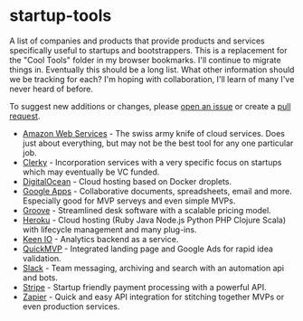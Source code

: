 # startup-tools
A list of companies and products that provide products and services specifically useful to startups and bootstrappers. This is a replacement for the "Cool Tools" folder in my browser bookmarks. I'll continue to migrate things in. Eventually this should be a long list. What other information should we be tracking for each? I'm hoping with collaboration, I'll learn of many I've never heard of before.

To suggest new additions or changes, please [open an issue](https://github.com/BrightCanopy/startup-tools/issues) or create a [pull request](https://github.com/BrightCanopy/startup-tools/compare). 

 - [Amazon Web Services](https://aws.amazon.com) - The swiss army knife of cloud services. Does just about everything, but may not be the best tool for any one particular job.
 - [Clerky](https://www.clerky.com/) - Incorporation services with a very specific focus on startups which may eventually be VC funded.
 - [DigitalOcean](https://www.digitalocean.com) - Cloud hosting based on Docker droplets.
 - [Google Apps](https://www.google.com/work/apps/business) - Collaborative documents, spreadsheets, email and more. Especially good for MVP serveys and even simple MVPs.
 - [Groove](https://www.groovehq.com/) - Streamlined desk software with a scalable pricing model.
 - [Heroku](https://www.heroku.com) - Cloud hosting (Ruby  Java  Node.js  Python  PHP Clojure  Scala) with lifecycle management and many plug-ins.
 - [Keen IO](https://keen.io/) - Analytics backend as a service.
 - [QuickMVP](https://quickmvp.com) - Integrated landing page and Google Ads for rapid idea validation.
 - [Slack](https://slack.com) - Team messaging, archiving and search with an automation api and bots.
 - [Stripe](https://stripe.com/) - Startup friendly payment processing with a powerful API.
 - [Zapier](https://zapier.com/) - Quick and easy API integration for stitching together MVPs or even production services.
